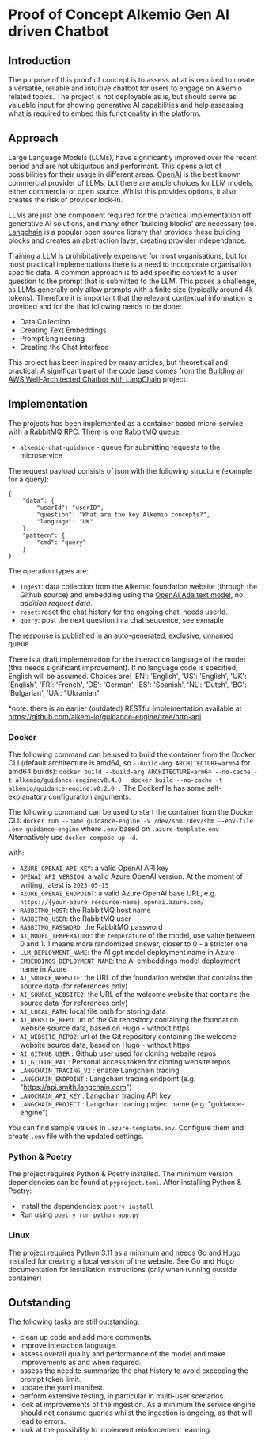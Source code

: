 # Proof of Concept Alkemio Gen AI driven Chatbot

## Introduction
The purpose of this proof of concept is to assess what is required to create a versatile, reliable and intuitive chatbot for users to engage on Alkemio related topics. The project is not deployable as is, but should serve as valuable input for showing generative AI capabilities and help assessing what is required to embed this functionality in the platform.

## Approach
Large Language Models (LLMs), have significantly improved over the recent period and are not ubiquitous and performant. This opens a lot of possibilities for their usage in different areas. [OpenAI](https://openai.com) is the best known commercial provider of LLMs, but there are ample choices for LLM models, either commercial or open source. Whilst this provides options, it also creates the risk of provider lock-in. 


LLMs are just one component required for the practical implementation off generative AI solutions, and many other 'building blocks' are necessary too. [Langchain](https://langchain.com/) is a popular open source library that provides these building blocks and creates an abstraction layer, creating provider independance.


Training a LLM is prohibitatively expensive for most organisations, but for most practical implementations there is a need to incorporate organisation specific data. A common approach is to add specific context to a user question to the prompt that is submitted to the LLM. This poses a challenge, as LLMs generally only allow prompts with a finite size (typically around 4k tokens). Therefore it is important that the relevant contextual information is provided and for the that following needs to be done:

 - Data Collection
 - Creating Text Embeddings
 - Prompt Engineering
 - Creating the Chat Interface

 This project has been inspired by many articles, but theoretical and practical. A significant part of the code base comes from the [Building an AWS Well-Architected Chatbot with LangChain](https://dev.to/aws/building-an-aws-well-architected-chatbot-with-langchain-13cd) project.

## Implementation

The projects has been implemented as a container based micro-service with a RabbitMQ RPC. There is one RabbitMQ queue:
- `alkemio-chat-guidance` - queue for submitting requests to the microservice

The request payload consists of json with the following structure (example for a query):
```
{
    "data": {
        "userId": "userID",
        "question": "What are the key Alkemio concepts?",
        "language": "UK"
    },
    "pattern": {
        "cmd": "query"
    }
}
```

The operation types are:
- `ingest`: data collection from the Alkemio foundation website (through the Github source) and embedding using the [OpenAI Ada text model](https://openai.com/blog/new-and-improved-embedding-model), no *addition request data*.
- `reset`: reset the chat history for the ongoing chat, needs userId.
- `query`: post the next question in a chat sequence, see exmaple

The response is published in an auto-generated, exclusive, unnamed queue.

There is a draft implementation for the interaction language of the model (this needs significant improvement). If no language code is specified, English will be assumed. Choices are:
    'EN': 'English',
    'US': 'English',
    'UK': 'English',
    'FR': 'French',
    'DE': 'German',
    'ES': 'Spanish',
    'NL': 'Dutch',
    'BG': 'Bulgarian',
    'UA': "Ukranian"

*note: there is an earlier (outdated) RESTful implementation available at https://github.com/alkem-io/guidance-engine/tree/http-api

### Docker 
The following command can be used to build the container from the Docker CLI (default architecture is amd64, so `--build-arg ARCHITECTURE=arm64` for amd64 builds):
`docker build --build-arg ARCHITECTURE=arm64 --no-cache -t alkemio/guidance-engine:v0.4.0 .`
`docker build --no-cache -t alkemio/guidance-engine:v0.2.0 .`
The Dockerfile has some self-explanatory configuration arguments.

The following command can be used to start the container from the Docker CLI:
`docker run --name guidance-engine -v /dev/shm:/dev/shm --env-file .env guidance-engine`
where `.env` based on `.azure-template.env`
Alternatively use `docker-compose up -d`.

with:
- `AZURE_OPENAI_API_KEY`: a valid OpenAI API key
- `OPENAI_API_VERSION`: a valid Azure OpenAI version. At the moment of writing, latest is `2023-05-15`
- `AZURE_OPENAI_ENDPOINT`: a valid Azure OpenAI base URL, e.g. `https://{your-azure-resource-name}.openai.azure.com/`
- `RABBITMQ_HOST`: the RabbitMQ host name
- `RABBITMQ_USER`: the RabbitMQ user
- `RABBITMQ_PASSWORD`: the RabbitMQ password
- `AI_MODEL_TEMPERATURE`: the `temperature` of the model, use value between 0 and 1. 1 means more randomized answer, closer to 0 - a stricter one
- `LLM_DEPLOYMENT_NAME`: the AI gpt model deployment name in Azure
- `EMBEDDINGS_DEPLOYMENT_NAME`: the AI embeddings model deployment name in Azure
- `AI_SOURCE_WEBSITE`: the URL of the foundation website that contains the source data (for references only)
- `AI_SOURCE_WEBSITE2`: the URL of the welcome website that contains the source data (for references only)
- `AI_LOCAL_PATH`: local file path for storing data
- `AI_WEBSITE_REPO`: url of the Git repository containing the foundation website source data, based on Hugo - without https
- `AI_WEBSITE_REPO2`: url of the Git repository containing the welcome website source data, based on Hugo - without https
- `AI_GITHUB_USER` : Github user used for cloning website repos
- `AI_GITHUB_PAT` : Personal access token for cloning website repos
- `LANGCHAIN_TRACING_V2` : enable Langchain tracing
- `LANGCHAIN_ENDPOINT` : Langchain tracing endpoint (e.g. "https://api.smith.langchain.com")
- `LANGCHAIN_API_KEY` : Langchain tracing API key
- `LANGCHAIN_PROJECT` : Langchain tracing project name (e.g. "guidance-engine")

You can find sample values in `.azure-template.env`. Configure them and create `.env` file with the updated settings.

### Python & Poetry
The project requires Python & Poetry installed. The minimum version dependencies can be found at `pyproject.toml`.
After installing Python & Poetry:
* Install the dependencies: `poetry install`
* Run using `poetry run python app.py`

### Linux
The project requires Python 3.11 as a minimum and needs Go and Hugo installed for creating a local version of the website. See Go and Hugo documentation for installation instructions (only when running outside container)


## Outstanding
The following tasks are still outstanding:
- clean up code and add more comments.
- improve interaction language.
- assess overall quality and performance of the model and make improvements as and when required.
- assess the need to summarize the chat history to avoid exceeding the prompt token limit.
- update the yaml manifest.
- perform extensive testing, in particular in multi-user scenarios.
- look at improvements of the ingestion. As a minimum the service engine should not consume queries whilst the ingestion is ongoing, as that will lead to errors.
- look at the possibility to implement reinforcement learning.

